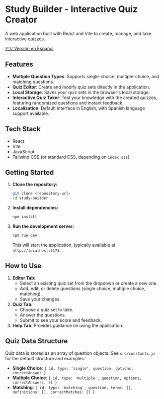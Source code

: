 # Study Builder - Interactive Quiz Creator

A web application built with React and Vite to create, manage, and take interactive quizzes.

[🇪🇸 Versión en Español](README_es.md)

## Features

*   **Multiple Question Types**: Supports single-choice, multiple-choice, and matching questions.
*   **Quiz Editor**: Create and modify quiz sets directly in the application.
*   **Local Storage**: Saves your quiz sets in the browser's local storage.
*   **Interactive Quiz Taker**: Test your knowledge with the created quizzes, featuring randomized questions and instant feedback.
*   **Localization**: Default interface in English, with Spanish language support available.

## Tech Stack

*   React
*   Vite
*   JavaScript
*   Tailwind CSS (or standard CSS, depending on `index.css`)

## Getting Started

1.  **Clone the repository:**
    ```bash
    git clone <repository-url>
    cd study-builder
    ```
2.  **Install dependencies:**
    ```bash
    npm install
    ```
3.  **Run the development server:**
    ```bash
    npm run dev
    ```
    This will start the application, typically available at `http://localhost:5173`.

## How to Use

1.  **Editor Tab**:
    *   Select an existing quiz set from the dropdown or create a new one.
    *   Add, edit, or delete questions (single choice, multiple choice, matching).
    *   Save your changes.
2.  **Quiz Tab**:
    *   Choose a quiz set to take.
    *   Answer the questions.
    *   Submit to see your score and feedback.
3.  **Help Tab**: Provides guidance on using the application.

## Quiz Data Structure

Quiz data is stored as an array of question objects. See `src/constants.js` for the default structure and examples:

*   **Single Choice**: `{ id, type: 'single', question, options, correctAnswer }`
*   **Multiple Choice**: `{ id, type: 'multiple', question, options, correctAnswers: [] }`
*   **Matching**: `{ id, type: 'matching', question, terms: [], definitions: [], correctMatches: {} }`
